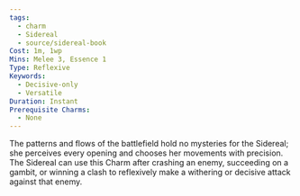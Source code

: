 ```yaml
---
tags:
  - charm
  - Sidereal
  - source/sidereal-book
Cost: 1m, 1wp
Mins: Melee 3, Essence 1
Type: Reflexive
Keywords:
  - Decisive-only
  - Versatile
Duration: Instant
Prerequisite Charms:
  - None
---
```

The patterns and flows of the battlefield hold no mysteries for the Sidereal; she perceives every opening and chooses her movements with precision. The Sidereal can use this Charm after crashing an enemy, succeeding on a gambit, or winning a clash to reflexively make a withering or decisive attack against that enemy.